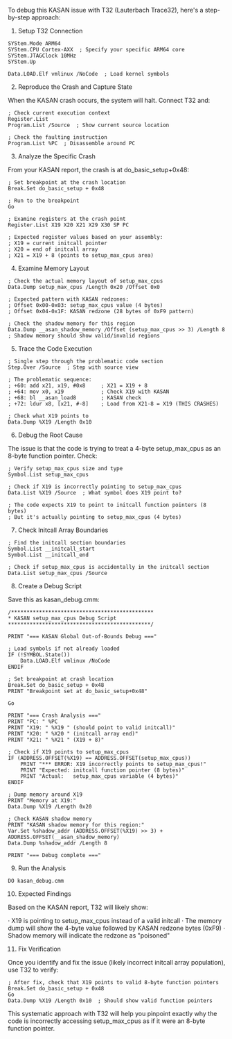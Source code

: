 To debug this KASAN issue with T32 (Lauterbach Trace32), here's a step-by-step approach:

1. Setup T32 Connection

```t32
SYStem.Mode ARM64
SYStem.CPU Cortex-AXX  ; Specify your specific ARM64 core
SYStem.JTAGClock 10MHz
SYStem.Up

Data.LOAD.Elf vmlinux /NoCode  ; Load kernel symbols
```

2. Reproduce the Crash and Capture State

When the KASAN crash occurs, the system will halt. Connect T32 and:

```t32
; Check current execution context
Register.List
Program.List /Source  ; Show current source location

; Check the faulting instruction
Program.List %PC  ; Disassemble around PC
```

3. Analyze the Specific Crash

From your KASAN report, the crash is at do_basic_setup+0x48:

```t32
; Set breakpoint at the crash location
Break.Set do_basic_setup + 0x48

; Run to the breakpoint
Go

; Examine registers at the crash point
Register.List X19 X20 X21 X29 X30 SP PC

; Expected register values based on your assembly:
; X19 = current initcall pointer
; X20 = end of initcall array  
; X21 = X19 + 8 (points to setup_max_cpus area)
```

4. Examine Memory Layout

```t32
; Check the actual memory layout of setup_max_cpus
Data.Dump setup_max_cpus /Length 0x20 /Offset 0x0

; Expected pattern with KASAN redzones:
; Offset 0x00-0x03: setup_max_cpus value (4 bytes)
; Offset 0x04-0x1F: KASAN redzone (28 bytes of 0xF9 pattern)

; Check the shadow memory for this region
Data.Dump __asan_shadow_memory /Offset (setup_max_cpus >> 3) /Length 8
; Shadow memory should show valid/invalid regions
```

5. Trace the Code Execution

```t32
; Single step through the problematic code section
Step.Over /Source  ; Step with source view

; The problematic sequence:
; +60: add x21, x19, #0x8     ; X21 = X19 + 8
; +64: mov x0, x19            ; Check X19 with KASAN
; +68: bl __asan_load8        ; KASAN check
; +72: ldur x8, [x21, #-8]    ; Load from X21-8 = X19 (THIS CRASHES)

; Check what X19 points to
Data.Dump %X19 /Length 0x10
```

6. Debug the Root Cause

The issue is that the code is trying to treat a 4-byte setup_max_cpus as an 8-byte function pointer. Check:

```t32
; Verify setup_max_cpus size and type
Symbol.List setup_max_cpus

; Check if X19 is incorrectly pointing to setup_max_cpus
Data.List %X19 /Source  ; What symbol does X19 point to?

; The code expects X19 to point to initcall function pointers (8 bytes)
; But it's actually pointing to setup_max_cpus (4 bytes)
```

7. Check Initcall Array Boundaries

```t32
; Find the initcall section boundaries
Symbol.List __initcall_start
Symbol.List __initcall_end

; Check if setup_max_cpus is accidentally in the initcall section
Data.List setup_max_cpus /Source
```

8. Create a Debug Script

Save this as kasan_debug.cmm:

```t32
/**********************************************
* KASAN setup_max_cpus Debug Script
**********************************************/

PRINT "=== KASAN Global Out-of-Bounds Debug ==="

; Load symbols if not already loaded
IF (!SYMBOL.State())
    Data.LOAD.Elf vmlinux /NoCode
ENDIF

; Set breakpoint at crash location
Break.Set do_basic_setup + 0x48
PRINT "Breakpoint set at do_basic_setup+0x48"

Go

PRINT "=== Crash Analysis ==="
PRINT "PC: " %PC
PRINT "X19: " %X19 " (should point to valid initcall)"
PRINT "X20: " %X20 " (initcall array end)"
PRINT "X21: " %X21 " (X19 + 8)"

; Check if X19 points to setup_max_cpus
IF (ADDRESS.OFFSET(%X19) == ADDRESS.OFFSET(setup_max_cpus))
    PRINT "*** ERROR: X19 incorrectly points to setup_max_cpus!"
    PRINT "Expected: initcall function pointer (8 bytes)"
    PRINT "Actual:   setup_max_cpus variable (4 bytes)"
ENDIF

; Dump memory around X19
PRINT "Memory at X19:"
Data.Dump %X19 /Length 0x20

; Check KASAN shadow memory
PRINT "KASAN shadow memory for this region:"
Var.Set %shadow_addr (ADDRESS.OFFSET(%X19) >> 3) + ADDRESS.OFFSET(__asan_shadow_memory)
Data.Dump %shadow_addr /Length 8

PRINT "=== Debug complete ==="
```

9. Run the Analysis

```t32
DO kasan_debug.cmm
```

10. Expected Findings

Based on the KASAN report, T32 will likely show:

· X19 is pointing to setup_max_cpus instead of a valid initcall
· The memory dump will show the 4-byte value followed by KASAN redzone bytes (0xF9)
· Shadow memory will indicate the redzone as "poisoned"

11. Fix Verification

Once you identify and fix the issue (likely incorrect initcall array population), use T32 to verify:

```t32
; After fix, check that X19 points to valid 8-byte function pointers
Break.Set do_basic_setup + 0x48
Go
Data.Dump %X19 /Length 0x10  ; Should show valid function pointers
```

This systematic approach with T32 will help you pinpoint exactly why the code is incorrectly accessing setup_max_cpus as if it were an 8-byte function pointer.
